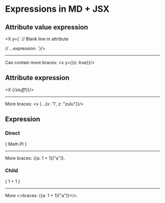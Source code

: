 # Expressions in MD + JSX

## Attribute value expression

<X y={`
  // Blank line in attribute

  // …expression.
`}/>

* * *

Can contain more braces: <x y={{z: true}}/>

## Attribute expression

<X {/*stuff!*/}/>

* * *

More braces: <x {...{x: '1', z: "zulu"}}/>

## Expression

### Direct

{
  Math.PI
}

* * *

More braces: {{a: 1 + 1}["a"]}.

### Child

<X>
  {
    1 + 1
  }
</X>

* * *

More <>braces: {{a: 1 + 1}["a"]}</>.
